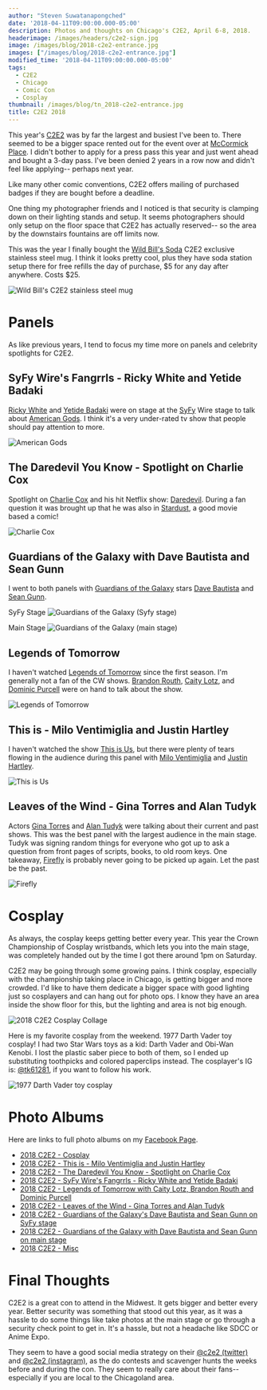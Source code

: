 ```yaml
---
author: "Steven Suwatanapongched"
date: '2018-04-11T09:00:00.000-05:00'
description: Photos and thoughts on Chicago's C2E2, April 6-8, 2018.
headerimage: /images/headers/c2e2-sign.jpg
image: /images/blog/2018-c2e2-entrance.jpg
images: ["/images/blog/2018-c2e2-entrance.jpg"]
modified_time: '2018-04-11T09:00:00.000-05:00'
tags:
  - C2E2
  - Chicago
  - Comic Con
  - Cosplay
thumbnail: /images/blog/tn_2018-c2e2-entrance.jpg
title: C2E2 2018
---
```



This year's [C2E2](https://www.c2e2.com) was by far the largest and busiest I've been to. There seemed to be a bigger space rented out for the event over at [McCormick Place](https://www.mccormickplace.com/). I didn't bother to apply for a press pass this year and just went ahead and bought a 3-day pass. I've been denied 2 years in a row now and didn't feel like applying-- perhaps next year.

Like many other comic conventions, C2E2 offers mailing of purchased badges if they are bought before a deadline.

One thing my photographer friends and I noticed is that security is clamping down on their lighting stands and setup. It seems photographers should only setup on the floor space that C2E2 has actually reserved-- so the area by the downstairs fountains are off limits now.

This was the year I finally bought the [Wild Bill's Soda](https://www.wildbillssoda.com/) C2E2 exclusive stainless steel mug. I think it looks pretty cool, plus they have soda station setup there for free refills the day of purchase, $5 for any day after anywhere. Costs $25.

![Wild Bill's C2E2 stainless steel mug](/images/blog/2018-c2e2-wild-bills-mug.jpg)

# Panels

As like previous years, I tend to focus my time more on panels and celebrity spotlights for C2E2.

## SyFy Wire's Fangrrls - Ricky White and Yetide Badaki

[Ricky White](https://www.imdb.com/name/nm1340638/) and [Yetide Badaki](https://www.imdb.com/name/nm1462340/) were on stage at the [SyFy](https://www.syfy.com/) Wire stage to talk about [American Gods](https://www.imdb.com/title/tt1898069/). I think it's a very under-rated tv show that people should pay attention to more.

![American Gods](/images/blog/2018-c2e2-american-gods.jpg)

## The Daredevil You Know - Spotlight on Charlie Cox

Spotlight on [Charlie Cox](https://www.imdb.com/name/nm1214435/) and his hit Netflix show: [Daredevil](https://www.imdb.com/title/tt3322312/). During a fan question it was brought up that he was also in [Stardust](https://www.imdb.com/title/tt0486655/), a good movie based a comic!

![Charlie Cox](/images/blog/2018-c2e2-charlie-cox.jpg)

## Guardians of the Galaxy with Dave Bautista and Sean Gunn

I went to both panels with [Guardians of the Galaxy](https://www.imdb.com/title/tt3896198/) stars [Dave Bautista](https://www.imdb.com/name/nm1176985/) and [Sean Gunn](https://www.imdb.com/name/nm0348231/).

SyFy Stage
![Guardians of the Galaxy (Syfy stage)](/images/blog/2018-c2e2-guardians-of-the-galaxy-syfy-stage.jpg)

Main Stage
![Guardians of the Galaxy (main stage)](/images/blog/2018-c2e2-guardians-of-the-galaxy-main-stage.jpg)



## Legends of Tomorrow

I haven't watched [Legends of Tomorrow](https://www.imdb.com/title/tt4532368/) since the first season. I'm generally not a fan of the CW shows. [Brandon Routh](https://www.imdb.com/name/nm0746125/), [Caity Lotz](https://www.imdb.com/name/nm2362068/), and [Dominic Purcell](https://www.imdb.com/name/nm0700712/) were on hand to talk about the show.

![Legends of Tomorrow](/images/blog/2018-c2e2-legends-of-tomorrow.jpg)

## This is - Milo Ventimiglia and Justin Hartley

I haven't watched the show [This is Us](https://www.imdb.com/title/tt5555260/), but there were plenty of tears flowing in the audience during this panel with [Milo Ventimiglia](https://www.imdb.com/name/nm0893257/)
 and [Justin Hartley](https://www.imdb.com/name/nm1261997/).

![This is Us](/images/blog/2018-c2e2-this-is-us.jpg)

## Leaves of the Wind - Gina Torres and Alan Tudyk

Actors [Gina Torres](https://www.imdb.com/name/nm0868659/) and [Alan Tudyk](https://www.imdb.com/name/nm0876138/) were talking about their current and past shows. This was the best panel with the largest audience in the main stage. Tudyk was signing random things for everyone who got up to ask a question from front pages of scripts, books, to old room keys. One takeaway, [Firefly](https://www.imdb.com/title/tt0303461/) is probably never going to be picked up again. Let the past be the past.

![Firefly](/images/blog/2018-c2e2-firefly.jpg)


# Cosplay

As always, the cosplay keeps getting better every year. This year the Crown Championship of Cosplay wristbands, which lets you into the main stage, was completely handed out by the time I got there around 1pm on Saturday.

C2E2 may be going through some growing pains. I think cosplay, especially with the championship taking place in Chicago, is getting bigger and more crowded. I'd like to have them dedicate a bigger space with good lighting just so cosplayers and can hang out for photo ops. I know they have an area inside the show floor for this, but the lighting and area is not big enough.

![2018 C2E2 Cosplay Collage](/images/blog/2018-c2e2-cosplay.jpg)

Here is my favorite cosplay from the weekend. 1977 Darth Vader toy cosplay! I had two Star Wars toys as a kid: Darth Vader and Obi-Wan Kenobi. I lost the plastic saber piece to both of them, so I ended up substituting toothpicks and colored paperclips instead. The cosplayer's IG is: [@tk61281](https://www.instagram.com/tk61281/), if you want to follow his work.

![1977 Darth Vader toy cosplay](/images/blog/2018-c2e2-1977-darth-vader-cosplay.jpg)

# Photo Albums

Here are links to full photo albums on my [Facebook Page](http://facebook.com/sunpechphotography).

* [2018 C2E2 - Cosplay](https://www.facebook.com/408588035872893/photos/?tab=album&album_id=1732738416791175)
* [2018 C2E2 - This is - Milo Ventimiglia and Justin Hartley](https://www.facebook.com/408588035872893/photos/?tab=album&album_id=1732736780124672)
* [2018 C2E2 - The Daredevil You Know - Spotlight on Charlie Cox](https://www.facebook.com/408588035872893/photos/?tab=album&album_id=1732735986791418)
* [2018 C2E2 - SyFy Wire's Fangrrls - Ricky White and Yetide Badaki](https://www.facebook.com/408588035872893/photos/?tab=album&album_id=1732734220124928)
* [2018 C2E2 - Legends of Tomorrow with Caity Lotz, Brandon Routh and Dominic Purcell](https://www.facebook.com/408588035872893/photos/?tab=album&album_id=1732731590125191)
* [2018 C2E2 - Leaves of the Wind - Gina Torres and Alan Tudyk](https://www.facebook.com/408588035872893/photos/?tab=album&album_id=1732725560125794)
* [2018 C2E2 - Guardians of the Galaxy's Dave Bautista and Sean Gunn on SyFy stage](https://www.facebook.com/408588035872893/photos/?tab=album&album_id=1732719556793061)
* [2018 C2E2 - Guardians of the Galaxy with Dave Bautista and Sean Gunn on main stage](https://www.facebook.com/408588035872893/photos/?tab=album&album_id=1732714690126881)
* [2018 C2E2 - Misc](https://www.facebook.com/408588035872893/photos/?tab=album&album_id=1732713086793708)

# Final Thoughts

C2E2 is a great con to attend in the Midwest. It gets bigger and better every year. Better security was something that stood out this year, as it was a hassle to do some things like take photos at the main stage or go through a security check point to get in. It's a hassle, but not a headache like SDCC or Anime Expo.

They seem to have a good social media strategy on their [@c2e2 (twitter)](https://twitter.com/c2e2) and [@c2e2 (instagram)](https://www.instagram.com/c2e2/), as the do contests and scavenger hunts the weeks before and during the con. They seem to really care about their fans-- especially if you are local to the Chicagoland area.